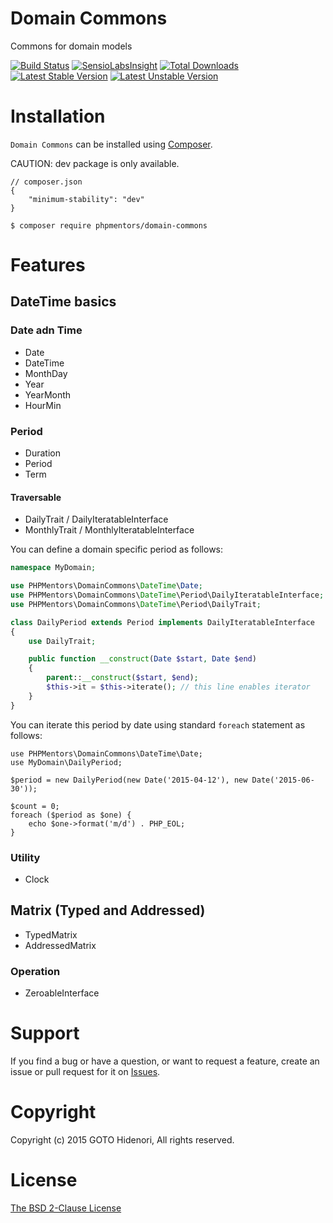 # Domain Commons

Commons for domain models

[![Build Status](https://travis-ci.org/phpmentors-jp/domain-commons.svg?branch=master)](https://travis-ci.org/phpmentors-jp/domain-commons)
[![SensioLabsInsight](https://insight.sensiolabs.com/projects/0e1c452e-3cd6-4e17-a6c2-77ae78a9a878/mini.png)](https://insight.sensiolabs.com/projects/0e1c452e-3cd6-4e17-a6c2-77ae78a9a878)
[![Total Downloads](https://poser.pugx.org/phpmentors-jp/domain-commons/downloads.png)](https://packagist.org/packages/phpmentors-jp/domain-commons)
[![Latest Stable Version](https://poser.pugx.org/phpmentors-jp/domain-commons/v/stable.png)](https://packagist.org/packages/phpmentors-jp/domain-commons)
[![Latest Unstable Version](https://poser.pugx.org/phpmentors-jp/domain-commons/v/unstable.png)](https://packagist.org/packages/phpmentors-jp/domain-commons)

# Installation

`Domain Commons` can be installed using  [Composer](http://getcomposer.org/).

CAUTION: dev package is only available.

```
// composer.json
{
    "minimum-stability": "dev"
}

$ composer require phpmentors/domain-commons
```

# Features

## DateTime basics

### Date adn Time

- Date
- DateTime
- MonthDay
- Year
- YearMonth
- HourMin

### Period

- Duration
- Period
- Term

#### Traversable

- DailyTrait / DailyIteratableInterface
- MonthlyTrait / MonthlyIteratableInterface

You can define a domain specific period as follows:

```php
namespace MyDomain;

use PHPMentors\DomainCommons\DateTime\Date;
use PHPMentors\DomainCommons\DateTime\Period\DailyIteratableInterface;
use PHPMentors\DomainCommons\DateTime\Period\DailyTrait;

class DailyPeriod extends Period implements DailyIteratableInterface
{
    use DailyTrait;

    public function __construct(Date $start, Date $end)
    {
        parent::__construct($start, $end);
        $this->it = $this->iterate(); // this line enables iterator
    }
}
```

You can iterate this period by date using standard `foreach` statement as follows:

```
use PHPMentors\DomainCommons\DateTime\Date;
use MyDomain\DailyPeriod;

$period = new DailyPeriod(new Date('2015-04-12'), new Date('2015-06-30'));

$count = 0;
foreach ($period as $one) {
    echo $one->format('m/d') . PHP_EOL;
}
```




### Utility

- Clock

## Matrix (Typed and Addressed)

- TypedMatrix
- AddressedMatrix

### Operation

- ZeroableInterface

# Support

If you find a bug or have a question, or want to request a feature, create an issue or pull request for it on [Issues](https://github.com/phpmentors-jp/domain-commons/issues).

# Copyright

Copyright (c) 2015 GOTO Hidenori, All rights reserved.

# License

[The BSD 2-Clause License](http://opensource.org/licenses/BSD-2-Clause)
